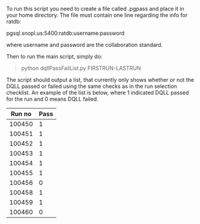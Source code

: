 To run this script you need to create a file called .pgpass and place it in your home directory. The file must contain one line regarding the info for ratdb:

   pgsql.snopl.us:5400:ratdb:username:password

where username and password are the collaboration standard.

Then to run the main script, simply do:

> python dqllPassFailList.py FIRSTRUN-LASTRUN

The script should output a list, that currently only shows whether or not the DQLL passed or failed using the same checks as in the run selection checklist. An example of the list is below, where 1 indicated DQLL passed for the run and 0 means DQLL failed.

 Run no | Pass |
--------|------|
 100450 |  1   |
 100451 |  1   |
 100452 |  1   |
 100453 |  1   |
 100454 |  1   |
 100455 |  1   |
 100456 |  0   |
 100458 |  1   |
 100459 |  1   |
 100460 |  0   |
                 

